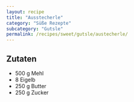 ```yaml
---
layout: recipe
title: "Ausstecherle"
category: "Süße Rezepte"
subcategory: "Gutsle"
permalink: /recipes/sweet/gutsle/austecherle/
---
```


## Zutaten
- 500 g Mehl
- 8 Eigelb
- 250 g Butter
- 250 g Zucker
